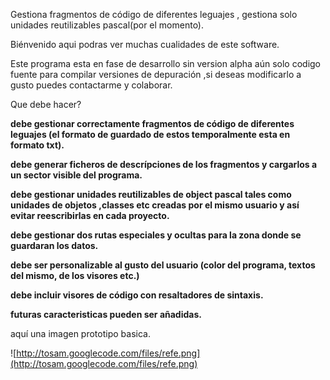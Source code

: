 Gestiona fragmentos de código de diferentes leguajes ,
gestiona solo unidades reutilizables pascal(por el momento).

Biénvenido aqui podras ver muchas cualidades de este software.


Este programa esta en fase de desarrollo sin version alpha aún solo
codigo fuente para compilar versiones de depuración ,si deseas modificarlo a gusto puedes contactarme y colaborar.

Que debe hacer?

**debe gestionar correctamente fragmentos de código de diferentes leguajes
(el formato de guardado de estos temporalmente esta en formato txt).**

**debe generar ficheros de descrípciones de los fragmentos y cargarlos a un
sector visible del programa.**

**debe gestionar unidades reutilizables de object pascal tales como unidades de objetos ,classes etc creadas por el mismo usuario y así evitar reescribirlas en cada proyecto.**

**debe gestionar dos rutas especiales y ocultas para la zona donde se guardaran los datos.**

**debe ser personalizable al gusto del usuario (color del programa, textos del mismo, de los visores etc.)**

**debe incluir visores de código con resaltadores de sintaxis.**

**futuras caracteristicas pueden ser añadidas.**





aquí una imagen prototipo basica.

![http://tosam.googlecode.com/files/refe.png](http://tosam.googlecode.com/files/refe.png)



